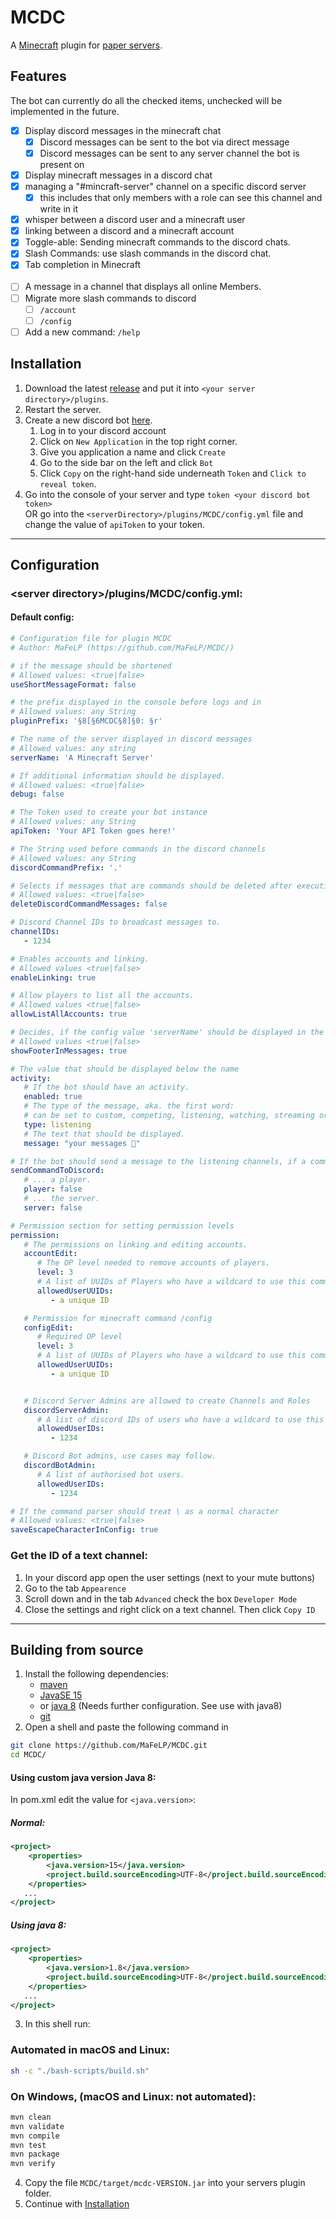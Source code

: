 # MCDC
A [Minecraft](https://www.minecraft.net) plugin for [paper servers](https://papermc.io).

## Features
The bot can currently do all the checked items, unchecked will be implemented in the future.
 - [X] Display discord messages in the minecraft chat
    - [X] Discord messages can be sent to the bot via direct message
    - [X] Discord messages can be sent to any server channel the bot is present on
 - [X] Display minecraft messages in a discord chat
 - [X] managing a "#mincraft-server" channel on a specific discord server
   - [X] this includes that only members with a role can see this channel and write in it
 - [X] whisper between a discord user and a minecraft user
 - [X] linking between a discord and a minecraft account
 - [X] Toggle-able: Sending minecraft commands to the discord chats.
 - [X] Slash Commands: use slash commands in the discord chat.
 - [X] Tab completion in Minecraft
<br><br>
 - [ ] A message in a channel that displays all online Members.
 - [ ] Migrate more slash commands to discord
   - [ ] `/account`
   - [ ] `/config`
 - [ ] Add a new command: `/help`

## Installation
1. Download the latest [release](https://github.com/MaFeLP/MCDC/releases/) and put it into `<your server directory>/plugins`.
2. Restart the server.
3. Create a new discord bot [here](https://discord.com/developers/applications).
    1. Log in to your discord account
    2. Click on `New Application` in the top right corner.
    3. Give you application a name and click `Create`
    4. Go to the side bar on the left and click `Bot`
    5. Click `Copy` on the right-hand side underneath `Token` and `Click to reveal token`.
4. Go into the console of your server and type `token <your discord bot token>` <br>
   OR go into the `<serverDirectory>/plugins/MCDC/config.yml` file and change the value of `apiToken` to your token.

---

## Configuration
### \<server directory\>/plugins/MCDC/config.yml:
#### Default config:
```yaml
# Configuration file for plugin MCDC
# Author: MaFeLP (https://github.com/MaFeLP/MCDC/)

# if the message should be shortened
# Allowed values: <true|false>
useShortMessageFormat: false

# the prefix displayed in the console before logs and in
# Allowed values: any String
pluginPrefix: '§8[§6MCDC§8]§0: §r'

# The name of the server displayed in discord messages
# Allowed values: any string
serverName: 'A Minecraft Server'

# If additional information should be displayed.
# Allowed values: <true|false>
debug: false

# The Token used to create your bot instance
# Allowed values: any String
apiToken: 'Your API Token goes here!'

# The String used before commands in the discord channels
# Allowed values: any String
discordCommandPrefix: '.'

# Selects if messages that are commands should be deleted after execution.
# Allowed values: <true|false>
deleteDiscordCommandMessages: false

# Discord Channel IDs to broadcast messages to.
channelIDs:
   - 1234

# Enables accounts and linking.
# Allowed values <true|false>
enableLinking: true

# Allow players to list all the accounts.
# Allowed values <true|false>
allowListAllAccounts: true

# Decides, if the config value 'serverName' should be displayed in the footer of discord messages.
# Allowed values <true|false>
showFooterInMessages: true

# The value that should be displayed below the name
activity:
   # If the bot should have an activity.
   enabled: true
   # The type of the message, aka. the first word:
   # can be set to custom, competing, listening, watching, streaming or playing
   type: listening
   # The text that should be displayed.
   message: "your messages 👀"

# If the bot should send a message to the listening channels, if a command was executed by ...
sendCommandToDiscord:
   # ... a player.
   player: false
   # ... the server.
   server: false

# Permission section for setting permission levels
permission:
   # The permissions on linking and editing accounts.
   accountEdit:
      # The OP level needed to remove accounts of players.
      level: 3
      # A list of UUIDs of Players who have a wildcard to use this command.
      allowedUserUUIDs:
         - a unique ID

   # Permission for minecraft command /config
   configEdit:
      # Required OP level
      level: 3
      # A list of UUIDs of Players who have a wildcard to use this command.
      allowedUserUUIDs:
         - a unique ID


   # Discord Server Admins are allowed to create Channels and Roles
   discordServerAdmin:
      # A list of discord IDs of users who have a wildcard to use this command
      allowedUserIDs:
         - 1234

   # Discord Bot admins, use cases may follow.
   discordBotAdmin:
      # A list of authorised bot users.
      allowedUserIDs:
         - 1234

# If the command parser should treat \ as a normal character
# Allowed values: <true|false>
saveEscapeCharacterInConfig: true
```

### Get the ID of a text channel:
1. In your discord app open the user settings (next to your mute buttons)
2. Go to the tab `Appearence`
3. Scroll down and in the tab `Advanced` check the box `Developer Mode`
4. Close the settings and right click on a text channel. Then click `Copy ID`

---

## Building from source
1. Install the following dependencies:
   - [maven](https://maven.apache.org/download.cgi)
   - [JavaSE 15](https://www.oracle.com/java/technologies/javase-downloads.html)
   - or [java 8](https://java.com/en/download/) (Needs further configuration. See use with java8)
   - [git](https://git-scm.com/downloads)
2. Open a shell and paste the following command in
```bash
git clone https://github.com/MaFeLP/MCDC.git
cd MCDC/
```

#### Using custom java version Java 8:
In pom.xml edit the value for `<java.version>`:
##### Normal:
```xml
<project>
    <properties>
        <java.version>15</java.version>
        <project.build.sourceEncoding>UTF-8</project.build.sourceEncoding>
    </properties>
   ...
</project>
```
##### Using java 8:
```xml
<project>
    <properties>
        <java.version>1.8</java.version>
        <project.build.sourceEncoding>UTF-8</project.build.sourceEncoding>
    </properties>
   ...
</project>
```

3. In this shell run:
### Automated in macOS and Linux:
```bash
sh -c "./bash-scripts/build.sh"
```
### On Windows, (macOS and Linux: not automated):
```bash
mvn clean
mvn validate
mvn compile
mvn test
mvn package
mvn verify
```
4. Copy the file `MCDC/target/mcdc-VERSION.jar` into your servers plugin folder.
5. Continue with [Installation](#installation)
